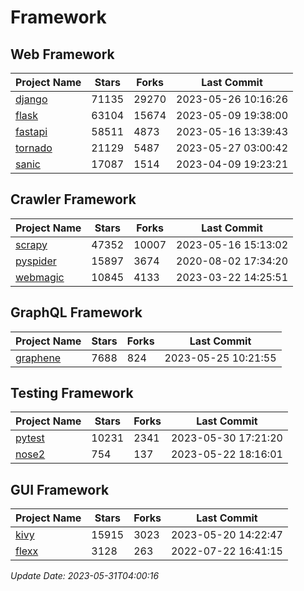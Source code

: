 # Framework

## Web Framework
| Project Name | Stars | Forks | Last Commit |
| ------------ | ----- | ----- | ----------- |
| [django](https://github.com/django/django) | 71135 | 29270 | 2023-05-26 10:16:26 |
| [flask](https://github.com/pallets/flask) | 63104 | 15674 | 2023-05-09 19:38:00 |
| [fastapi](https://github.com/tiangolo/fastapi) | 58511 | 4873 | 2023-05-16 13:39:43 |
| [tornado](https://github.com/tornadoweb/tornado) | 21129 | 5487 | 2023-05-27 03:00:42 |
| [sanic](https://github.com/sanic-org/sanic) | 17087 | 1514 | 2023-04-09 19:23:21 |

## Crawler Framework
| Project Name | Stars | Forks | Last Commit |
| ------------ | ----- | ----- | ----------- |
| [scrapy](https://github.com/scrapy/scrapy) | 47352 | 10007 | 2023-05-16 15:13:02 |
| [pyspider](https://github.com/binux/pyspider) | 15897 | 3674 | 2020-08-02 17:34:20 |
| [webmagic](https://github.com/code4craft/webmagic) | 10845 | 4133 | 2023-03-22 14:25:51 |

## GraphQL Framework
| Project Name | Stars | Forks | Last Commit |
| ------------ | ----- | ----- | ----------- |
| [graphene](https://github.com/graphql-python/graphene) | 7688 | 824 | 2023-05-25 10:21:55 |

## Testing Framework
| Project Name | Stars | Forks | Last Commit |
| ------------ | ----- | ----- | ----------- |
| [pytest](https://github.com/pytest-dev/pytest) | 10231 | 2341 | 2023-05-30 17:21:20 |
| [nose2](https://github.com/nose-devs/nose2) | 754 | 137 | 2023-05-22 18:16:01 |

## GUI Framework
| Project Name | Stars | Forks | Last Commit |
| ------------ | ----- | ----- | ----------- |
| [kivy](https://github.com/kivy/kivy) | 15915 | 3023 | 2023-05-20 14:22:47 |
| [flexx](https://github.com/flexxui/flexx) | 3128 | 263 | 2022-07-22 16:41:15 |

*Update Date: 2023-05-31T04:00:16*